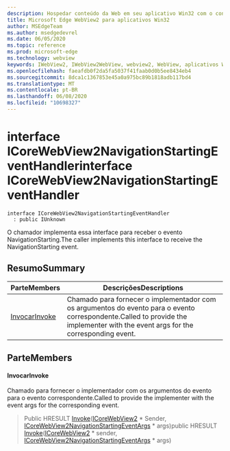 ```yaml
---
description: Hospedar conteúdo da Web em seu aplicativo Win32 com o controle WebView2 do Microsoft Edge
title: Microsoft Edge WebView2 para aplicativos Win32
author: MSEdgeTeam
ms.author: msedgedevrel
ms.date: 06/05/2020
ms.topic: reference
ms.prod: microsoft-edge
ms.technology: webview
keywords: IWebView2, IWebView2WebView, webview2, WebView, aplicativos Win32, Win32, Edge, ICoreWebView2, ICoreWebView2Controller, controle do navegador, HTML Edge
ms.openlocfilehash: faeafdb0f2da5fa5037f41faab0d0b5ee8434eb4
ms.sourcegitcommit: 8dca1c1367853e45a0a975bc89b1818adb117bd4
ms.translationtype: MT
ms.contentlocale: pt-BR
ms.lasthandoff: 06/08/2020
ms.locfileid: "10698327"
---
```

# <span data-ttu-id="bb28b-104">interface ICoreWebView2NavigationStartingEventHandler</span><span class="sxs-lookup"><span data-stu-id="bb28b-104">interface ICoreWebView2NavigationStartingEventHandler</span></span> 

```
interface ICoreWebView2NavigationStartingEventHandler
  : public IUnknown
```

<span data-ttu-id="bb28b-105">O chamador implementa essa interface para receber o evento NavigationStarting.</span><span class="sxs-lookup"><span data-stu-id="bb28b-105">The caller implements this interface to receive the NavigationStarting event.</span></span>

## <span data-ttu-id="bb28b-106">Resumo</span><span class="sxs-lookup"><span data-stu-id="bb28b-106">Summary</span></span>

 <span data-ttu-id="bb28b-107">Parte</span><span class="sxs-lookup"><span data-stu-id="bb28b-107">Members</span></span>                        | <span data-ttu-id="bb28b-108">Descrições</span><span class="sxs-lookup"><span data-stu-id="bb28b-108">Descriptions</span></span>
--------------------------------|---------------------------------------------
[<span data-ttu-id="bb28b-109">Invocar</span><span class="sxs-lookup"><span data-stu-id="bb28b-109">Invoke</span></span>](#invoke) | <span data-ttu-id="bb28b-110">Chamado para fornecer o implementador com os argumentos do evento para o evento correspondente.</span><span class="sxs-lookup"><span data-stu-id="bb28b-110">Called to provide the implementer with the event args for the corresponding event.</span></span>

## <span data-ttu-id="bb28b-111">Parte</span><span class="sxs-lookup"><span data-stu-id="bb28b-111">Members</span></span>

#### <span data-ttu-id="bb28b-112">Invocar</span><span class="sxs-lookup"><span data-stu-id="bb28b-112">Invoke</span></span> 

<span data-ttu-id="bb28b-113">Chamado para fornecer o implementador com os argumentos do evento para o evento correspondente.</span><span class="sxs-lookup"><span data-stu-id="bb28b-113">Called to provide the implementer with the event args for the corresponding event.</span></span>

> <span data-ttu-id="bb28b-114">Public HRESULT [Invoke](#invoke)([ICoreWebView2](icorewebview2.md) \* Sender, [ICoreWebView2NavigationStartingEventArgs](icorewebview2navigationstartingeventargs.md) \* args)</span><span class="sxs-lookup"><span data-stu-id="bb28b-114">public HRESULT [Invoke](#invoke)([ICoreWebView2](icorewebview2.md) \* sender, [ICoreWebView2NavigationStartingEventArgs](icorewebview2navigationstartingeventargs.md) \* args)</span></span>

